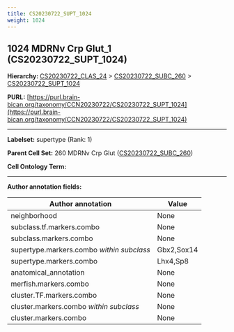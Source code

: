 ```yaml
---
title: CS20230722_SUPT_1024
weight: 1024
---
```

## 1024 MDRNv Crp Glut_1 (CS20230722_SUPT_1024)
<b>Hierarchy: </b>
[CS20230722_CLAS_24](../CS20230722_CLAS_24) >
[CS20230722_SUBC_260](../CS20230722_SUBC_260) >
[CS20230722_SUPT_1024](../CS20230722_SUPT_1024)

**PURL:** [https://purl.brain-bican.org/taxonomy/CCN20230722/CS20230722_SUPT_1024](https://purl.brain-bican.org/taxonomy/CCN20230722/CS20230722_SUPT_1024)

---


**Labelset:** supertype (Rank: 1)

**Parent Cell Set:** 260 MDRNv Crp Glut ([CS20230722_SUBC_260](../CS20230722_SUBC_260))



**Cell Ontology Term:** 

[MARKER GENES.]: #


---

[TRANSFERRED ANNOTATIONS.]: #


[AUTHOR ANNOTATION FIELDS.]: #


**Author annotation fields:**

| Author annotation | Value |
|-------------------|-------|
|neighborhood|None|
|subclass.tf.markers.combo|None|
|subclass.markers.combo|None|
|supertype.markers.combo _within subclass_|Gbx2,Sox14|
|supertype.markers.combo|Lhx4,Sp8|
|anatomical_annotation|None|
|merfish.markers.combo|None|
|cluster.TF.markers.combo|None|
|cluster.markers.combo _within subclass_|None|
|cluster.markers.combo|None|
